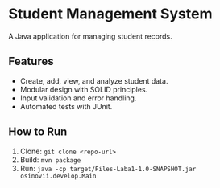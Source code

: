 # Student Management System
A Java application for managing student records.
## Features
- Create, add, view, and analyze student data.
- Modular design with SOLID principles.
- Input validation and error handling.
- Automated tests with JUnit.
## How to Run
1. Clone: `git clone <repo-url>`
2. Build: `mvn package`
3. Run: `java -cp target/Files-Laba1-1.0-SNAPSHOT.jar osinovii.develop.Main`

